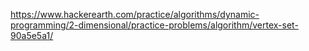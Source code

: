 https://www.hackerearth.com/practice/algorithms/dynamic-programming/2-dimensional/practice-problems/algorithm/vertex-set-90a5e5a1/

